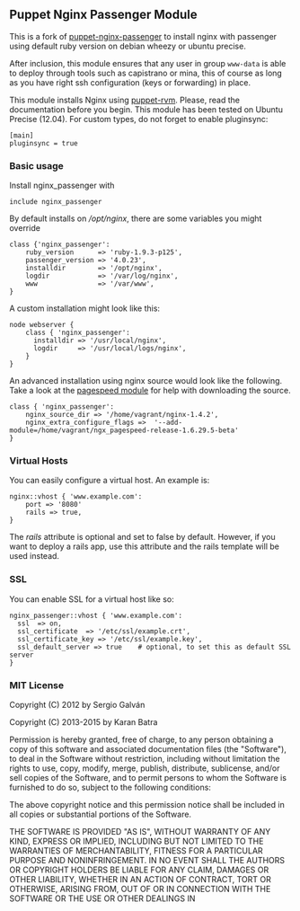 ## Puppet Nginx Passenger Module

This is a fork of [puppet-nginx-passenger](https://github.com/jrabary/puppet-nginx-passenger) to install nginx with
passenger using default ruby version on debian wheezy or ubuntu precise.

After inclusion, this module ensures that any user in group `www-data` is able to deploy through tools such as capistrano or mina, this of course as long as you have right ssh configuration (keys or forwarding) in place.

This module installs Nginx using [puppet-rvm](https://github.com/maestrodev/puppet-rvm/). Please, read the documentation before you begin. This module has been tested on Ubuntu Precise (12.04). For custom types, do not forget to enable pluginsync:
```puppet
[main]
pluginsync = true

```

### Basic usage

Install nginx_passenger with

```puppet
include nginx_passenger
```

By default installs on _/opt/nginx_, there are some variables you might override

```puppet
class {'nginx_passenger':
    ruby_version      => 'ruby-1.9.3-p125',
    passenger_version => '4.0.23',
    installdir        => '/opt/nginx',
    logdir            => '/var/log/nginx',
    www               => '/var/www',
}
```

A custom installation might look like this:

```puppet
node webserver {
    class { 'nginx_passenger':
      installdir => '/usr/local/nginx',
      logdir     => '/usr/local/logs/nginx',
    }
}
```

An advanced installation using nginx source would look like the following. Take a look at the [pagespeed module](http://forge.puppetlabs.com/kbatra/nginx_pagespeed) for help with downloading the source.
```puppet
class { 'nginx_passenger':
    nginx_source_dir => '/home/vagrant/nginx-1.4.2',
    nginx_extra_configure_flags =>  '--add-module=/home/vagrant/ngx_pagespeed-release-1.6.29.5-beta'
}
```

### Virtual Hosts

You can easily configure a virtual host. An example is:

```puppet
nginx::vhost { 'www.example.com':
	port => '8080'
	rails => true,
}
```
The _rails_ attribute is optional and set to false by default. However, if you want to deploy a rails app, use this attribute and the rails template will be used instead.

### SSL

You can enable SSL for a virtual host like so:

```puppet
nginx_passenger::vhost { 'www.example.com': 
  ssl  => on,
  ssl_certificate  => '/etc/ssl/example.crt',
  ssl_certificate_key => '/etc/ssl/example.key',
  ssl_default_server => true    # optional, to set this as default SSL server
}
```

### MIT License

Copyright (C) 2012 by Sergio Galván

Copyright (C) 2013-2015 by Karan Batra

Permission is hereby granted, free of charge, to any person obtaining a copy
of this software and associated documentation files (the "Software"), to deal
in the Software without restriction, including without limitation the rights
to use, copy, modify, merge, publish, distribute, sublicense, and/or sell
copies of the Software, and to permit persons to whom the Software is
furnished to do so, subject to the following conditions:

The above copyright notice and this permission notice shall be included in
all copies or substantial portions of the Software.

THE SOFTWARE IS PROVIDED "AS IS", WITHOUT WARRANTY OF ANY KIND, EXPRESS OR
IMPLIED, INCLUDING BUT NOT LIMITED TO THE WARRANTIES OF MERCHANTABILITY,
FITNESS FOR A PARTICULAR PURPOSE AND NONINFRINGEMENT. IN NO EVENT SHALL THE
AUTHORS OR COPYRIGHT HOLDERS BE LIABLE FOR ANY CLAIM, DAMAGES OR OTHER
LIABILITY, WHETHER IN AN ACTION OF CONTRACT, TORT OR OTHERWISE, ARISING FROM,
OUT OF OR IN CONNECTION WITH THE SOFTWARE OR THE USE OR OTHER DEALINGS IN
